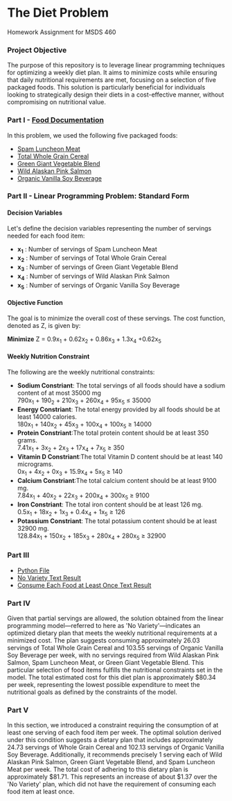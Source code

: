 # The Diet Problem
Homework Assignment for MSDS 460 
### Project Objective
The purpose of this repository is to leverage linear programming techniques for optimizing a weekly diet plan. It aims to minimize costs while ensuring that daily nutritional requirements are met, focusing on a selection of five packaged foods. This solution is particularly beneficial for individuals looking to strategically design their diets in a cost-effective manner, without compromising on nutritional value.
### Part I - [Food Documentation](https://github.com/Hantao-Lin/Linear-Programming---The-Diet-Problem/blob/main/Lable%20Image/Diet%20Problem%20Modeling.pdf)
In this problem, we used the following five packaged foods:
- [Spam Luncheon Meat](https://github.com/Hantao-Lin/Linear-Programming---The-Diet-Problem/blob/main/Lable%20Image/Spam%20Luncheon%20Meat.png)
- [Total Whole Grain Cereal](https://github.com/Hantao-Lin/Linear-Programming---The-Diet-Problem/blob/main/Lable%20Image/Total%20Whole%20Grain%20Cereal%20-%2016oz%20-%20General%20Mills.png)
- [Green Giant Vegetable Blend](https://github.com/Hantao-Lin/Linear-Programming---The-Diet-Problem/blob/main/Lable%20Image/Green%20Giant%20Vegetable%20Blend.jpg)
- [Wild Alaskan Pink Salmon](https://github.com/Hantao-Lin/Linear-Programming---The-Diet-Problem/blob/main/Lable%20Image/Wild%20Alaskan%20Pink%20Salmon.jpg)
- [Organic Vanilla Soy Beverage](https://github.com/Hantao-Lin/Linear-Programming---The-Diet-Problem/blob/main/Lable%20Image/Organic%20Vanilla%20Soy%20Beverage.jpg)
### Part II - Linear Programming Problem: Standard Form
#### Decision Variables
Let's define the decision variables representing the number of servings needed for each food item:
- **x<sub>1</sub>** : Number of servings of Spam Luncheon Meat
- **x<sub>2</sub>** : Number of servings of Total Whole Grain Cereal
- **x<sub>3</sub>** : Number of servings of Green Giant Vegetable Blend
- **x<sub>4</sub>** : Number of servings of Wild Alaskan Pink Salmon
- **x<sub>5</sub>** : Number of servings of Organic Vanilla Soy Beverage
#### Objective Function
The goal is to minimize the overall cost of these servings. The cost function, denoted as Z, is given by: 

**Minimize** Z = 0.9x<sub>1</sub> + 0.62x<sub>2</sub> + 0.86x<sub>3</sub> + 1.3x<sub>4</sub> +0.62x<sub>5</sub>
#### Weekly Nutrition Constraint 
The following are the weekly nutritional constraints:
- **Sodium Constriant**: The total servings of all foods should have a sodium content of at most 35000 mg \
 790x<sub>1</sub> + 190<sub>2</sub> + 210x<sub>3</sub> + 260x<sub>4</sub> + 95x<sub>5</sub> &le; 35000
- **Energy Constriant**: The total energy provided by all foods should be at least 14000 calories. \
 180x<sub>1</sub> + 140x<sub>2</sub> + 45x<sub>3</sub> + 100x<sub>4</sub> + 100x<sub>5</sub> &ge; 14000
- **Protein Constriant**:The total protein content should be at least 350 grams. \
 7.41x<sub>1</sub> + 3x<sub>2</sub> + 2x<sub>3</sub> + 17x<sub>4</sub> + 7x<sub>5</sub> &ge; 350
- **Vitamin D Constriant**:The total Vitamin D content should be at least 140 micrograms.\
 0x<sub>1</sub> + 4x<sub>2</sub> + 0x<sub>3</sub> + 15.9x<sub>4</sub> + 5x<sub>5</sub> &ge; 140
- **Calcium Constriant**:The total calcium content should be at least 9100 mg. \
 7.84x<sub>1</sub> + 40x<sub>2</sub> + 22x<sub>3</sub> + 200x<sub>4</sub> + 300x<sub>5</sub> &ge; 9100
- **Iron Constriant**: The total iron content should be at least 126 mg. \
 0.5x<sub>1</sub> + 18x<sub>2</sub> + 1x<sub>3</sub> + 0.4x<sub>4</sub> + 1x<sub>5</sub> &ge; 126
- **Potassium Constriant**: The total potassium content should be at least 32900 mg. \
 128.84x<sub>1</sub> + 150x<sub>2</sub> + 185x<sub>3</sub> + 280x<sub>4</sub> + 280x<sub>5</sub> &ge; 32900
### Part III
- [Python File](https://github.com/Hantao-Lin/Linear-Programming---The-Diet-Problem/blob/main/Code%20and%20Text%20Result/Diet_Problem.ipynb)
- [No Variety Text Result](https://github.com/Hantao-Lin/Linear-Programming---The-Diet-Problem/blob/main/Code%20and%20Text%20Result/No%20Variety%20Result.txt)
- [Consume Each Food at Least Once Text Result](https://github.com/Hantao-Lin/Linear-Programming---The-Diet-Problem/blob/main/Code%20and%20Text%20Result/Each%20Food%20Consume%20at%20Least%20Once.txt)
### Part IV
Given that partial servings are allowed, the solution obtained from the linear programming model—referred to here as 'No Variety'—indicates an optimized dietary plan that meets the weekly nutritional requirements at a minimized cost. The plan suggests consuming approximately 26.03 servings of Total Whole Grain Cereal and 103.55 servings of Organic Vanilla Soy Beverage per week, with no servings required from Wild Alaskan Pink Salmon, Spam Luncheon Meat, or Green Giant Vegetable Blend. This particular selection of food items fulfills the nutritional constraints set in the model. The total estimated cost for this diet plan is approximately $80.34 per week, representing the lowest possible expenditure to meet the nutritional goals as defined by the constraints of the model.
### Part V
In this section, we introduced a constraint requiring the consumption of at least one serving of each food item per week. The optimal solution derived under this condition suggests a dietary plan that includes approximately 24.73 servings of Whole Grain Cereal and 102.13 servings of Organic Vanilla Soy Beverage. Additionally, it recommends precisely 1 serving each of Wild Alaskan Pink Salmon, Green Giant Vegetable Blend, and Spam Luncheon Meat per week. The total cost of adhering to this dietary plan is approximately $81.71. This represents an increase of about $1.37 over the 'No Variety' plan, which did not have the requirement of consuming each food item at least once.
